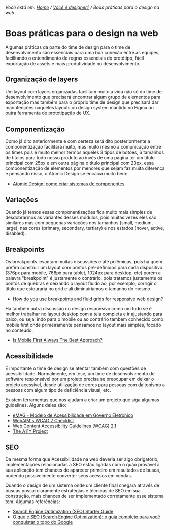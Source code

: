 ###### Você está em: [Home](/README.md) / [Você é designer?](/docs/chapter-2/) / Boas práticas para o design na web

# Boas práticas para o design na web

Algumas práticas da parte do time de design para o time de desenvolvimento são essenciais para uma boa conexão entre as equipes, facilitando o entendimento de regras essenciais do protótipo, fácil exportação de assets e mais produtividade no desenvolvimento.

## Organização de layers

Um layout com layers organizadas facilitam muito a vida não só do time de desenvolvimento que precisará encontrar algum grupo de elementos para exportação mas também para o próprio time de design que precisará dar manutenções naqueles layouts ou design system mantido no Figma ou outra ferramenta de prototipação de UX.

## Componentização

Como já dito anteriormente e com certeza será dito posteriormente a componentização facilitará muito, mas muito mesmo a comunicação entre os times pois é muito melhor termos aqueles 3 tipos de botões, 6 tamanhos de títulos para todo nosso produto ao invés de uma página ter um título principal com 25px e em outra página o título principal com 23px, essa componentização de elementos por menores que sejam faz muita diferença e pensando nisso, o Atomic Design se encaixa muito bem:

- [Atomic Design: como criar sistemas de componentes](https://brasil.uxdesign.cc/atomic-design-como-criar-sistemas-de-componentes-8723301c5a37)

## Variações

Quando já temos essas componentizações fica muito mais simples de desdobrarmos as variantes desses módulos, pois muitas vezes eles são similares mas com pequenas variações nos tamanhos (small, medium, large), nas cores (primary, secondary, tertiary) e nos estados (hover, active, disabled).

## Breakpoints

Os breakpoints levantam muitas discussões e até polêmicas, pois há quem prefira construir um layout com pontos pré-definidos para cada dispositivo (376px para mobile, 768px para tablet, 1024px para desktop, etc) porém a palavra "breakpoint" é justamente o contrário, pois tratamos justamente os pontos de quebras e deixando o layout fluido ao, por exemplo, corrigir o título que estouraria no grid e ali diminuiríamos o tamanho do mesmo.

- [How do you use breakpoints and fluid grids for responsive web design?](https://www.linkedin.com/advice/3/how-do-you-use-breakpoints-fluid-grids-responsive-web)

Há também outra discussão no design responsivo como um todo se é melhor trabalhar no layout desktop com a tela completa e ir ajustando para baixo, ou seja, indo para o mobile ou ao contrário também conhecido como mobile first onde primeiramente pensamos no layout mais simples, focado no conteúdo.

- [Is Mobile First Always The Best Approach?](https://cleancommit.io/blog/is-mobile-first-always-the-best-approach/)

## Acessibilidade

É importante o time de design se atentar também com questões de acessibilidade. Normalmente, em tese, um time de desenvolvimento de software responsável por um projeto precisa se preocupar em deixar o projeto acessível, desde utilização de cores para pessoas com daltonismo a pessoas com algum tipo de deficiência visual, etc.

Existem ferramentas que nos ajudam a criar um projeto que siga algumas guidelines. Alguns deles são:

- [eMAG - Modelo de Acessibilidade em Governo Eletrônico](https://emag.governoeletronico.gov.br/)
- [WebAIM's WCAG 2 Checklist](https://webaim.org/standards/wcag/checklist)
- [Web Content Accessibility Guidelines (WCAG) 2.1](https://www.w3.org/TR/WCAG21/)
- [The A11Y Project](https://www.a11yproject.com/)

## SEO

Da mesma forma que Acessibilidade na web deveria ser algo obrigatório, implementações relacionadas a SEO estão ligadas com o quão provável a sua aplicação tem chances de aparecer primeiro em resultados de busca, podendo possivelmente converter seus acessos em vendas.

Quando o design de um sistema onde um cliente final chegará através de buscas possui claramente estratégias e técnicas de SEO em sua construção, mais chances de ser implementado corretamente esse sistema tem. Algumas referências:

- [Search Engine Optimization (SEO) Starter Guide](https://developers.google.com/search/docs/beginner/seo-starter-guide)
- [O que é SEO (Search Engine Optimization): o guia completo para você conquistar o topo do Google](https://rockcontent.com/br/blog/o-que-e-seo/)
